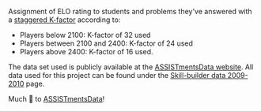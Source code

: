 [1]: https://sites.google.com/site/assistmentsdata/
[2]: https://sites.google.com/site/assistmentsdata/home/assistment-2009-2010-data
[3]: https://en.wikipedia.org/wiki/Elo_rating_system

Assignment of ELO rating to students and problems they've answered with a [staggered K-factor][3] according to:
* Players below 2100: K-factor of 32 used
* Players between 2100 and 2400: K-factor of 24 used
* Players above 2400: K-factor of 16 used.

The data set used is publicly available at the [ASSISTmentsData website][1]. All data used for this project can be found under the [Skill-builder data 2009-2010][2] page.

Much 💖 to [ASSISTmentsData][1]!
